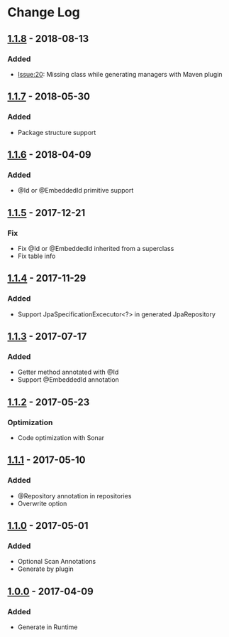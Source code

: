 # Change Log

## [1.1.8] - 2018-08-13
### Added
- [Issue:20]: Missing class while generating managers with Maven plugin

## [1.1.7] - 2018-05-30
### Added
- Package structure support

## [1.1.6] - 2018-04-09
### Added
- @Id or @EmbeddedId primitive support

## [1.1.5] - 2017-12-21
### Fix
- Fix @Id or @EmbeddedId inherited from a superclass
- Fix table info

## [1.1.4] - 2017-11-29
### Added
- Support JpaSpecificationExcecutor<?> in generated JpaRepository

## [1.1.3] - 2017-07-17
### Added
- Getter method annotated with @Id
- Support @EmbeddedId annotation

## [1.1.2] - 2017-05-23
### Optimization
- Code optimization with Sonar

## [1.1.1] - 2017-05-10
### Added
- @Repository annotation in repositories
- Overwrite option

## [1.1.0] - 2017-05-01
### Added
- Optional Scan Annotations 
- Generate by plugin

## [1.0.0] - 2017-04-09
### Added
- Generate in Runtime

[1.1.8]: https://github.com/cmeza20/spring-data-generator/compare/1.1.7...1.1.8
[1.1.7]: https://github.com/cmeza20/spring-data-generator/compare/1.1.6...1.1.7
[1.1.6]: https://github.com/cmeza20/spring-data-generator/compare/1.1.5...1.1.6
[1.1.5]: https://github.com/cmeza20/spring-data-generator/compare/1.1.4...1.1.5
[1.1.4]: https://github.com/cmeza20/spring-data-generator/compare/1.1.3...1.1.4
[1.1.3]: https://github.com/cmeza20/spring-data-generator/compare/1.1.2...1.1.3
[1.1.2]: https://github.com/cmeza20/spring-data-generator/compare/1.1.1...1.1.2
[1.1.1]: https://github.com/cmeza20/spring-data-generator/compare/1.1.0...1.1.1
[1.1.0]: https://github.com/cmeza20/spring-data-generator/compare/1.0.0...1.1.0
[1.0.0]: https://github.com/cmeza20/spring-data-generator/tree/1.0.0


[Issue:20]: https://github.com/cmeza20/spring-data-generator/issues/20